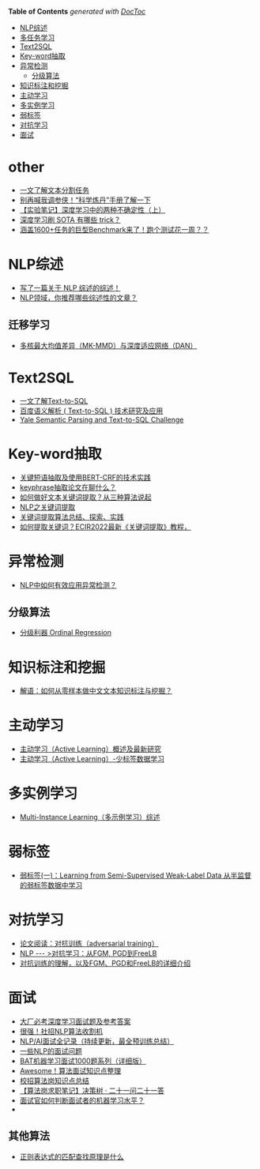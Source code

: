 <!-- START doctoc generated TOC please keep comment here to allow auto update -->
<!-- DON'T EDIT THIS SECTION, INSTEAD RE-RUN doctoc TO UPDATE -->
**Table of Contents**  *generated with [DocToc](https://github.com/thlorenz/doctoc)*

- [NLP综述](#nlp%E7%BB%BC%E8%BF%B0)
- [多任务学习](#%E5%A4%9A%E4%BB%BB%E5%8A%A1%E5%AD%A6%E4%B9%A0)
- [Text2SQL](#text2sql)
- [Key-word抽取](#key-word%E6%8A%BD%E5%8F%96)
- [异常检测](#%E5%BC%82%E5%B8%B8%E6%A3%80%E6%B5%8B)
  - [分级算法](#%E5%88%86%E7%BA%A7%E7%AE%97%E6%B3%95)
- [知识标注和挖掘](#%E7%9F%A5%E8%AF%86%E6%A0%87%E6%B3%A8%E5%92%8C%E6%8C%96%E6%8E%98)
- [主动学习](#%E4%B8%BB%E5%8A%A8%E5%AD%A6%E4%B9%A0)
- [多实例学习](#%E5%A4%9A%E5%AE%9E%E4%BE%8B%E5%AD%A6%E4%B9%A0)
- [弱标签](#%E5%BC%B1%E6%A0%87%E7%AD%BE)
- [对抗学习](#%E5%AF%B9%E6%8A%97%E5%AD%A6%E4%B9%A0)
- [面试](#%E9%9D%A2%E8%AF%95)

<!-- END doctoc generated TOC please keep comment here to allow auto update -->


# other
- [一文了解文本分割任务](https://mp.weixin.qq.com/s/tNWIr-ZL3Ovp7ECbOSLQVA)
- [别再喊我调参侠！“科学炼丹”手册了解一下](https://mp.weixin.qq.com/s?__biz=MzI4MDYzNzg4Mw==&mid=2247509654&idx=4&sn=83cf21a691fcbda2d23da2f90a0cc74a&chksm=ebb79e42dcc017547e0ff74d5b5dadd47093bbe6f4ea88df4eef8f1fa53f3f9e84de8a7381ef&mpshare=1&scene=24&srcid=0914xItIxeUi2WeFKSnHnUiD&sharer_sharetime=1600086256417&sharer_shareid=9d627645afe156ff11b0a8519d982bcd&exportkey=Axr3KraCcLF9CvokUxRUIqo%3D&pass_ticket=FVXzVd6yWxG%2B0cVb1fBXuMn3sRqbaPHr1VXt2A%2BQ1R%2FpI%2Fpfv01eV0arVDwW0wda&wx_header=0#rd)
- [【实验笔记】深度学习中的两种不确定性（上）](https://zhuanlan.zhihu.com/p/56986840)
- [深度学习刷 SOTA 有哪些 trick？](https://mp.weixin.qq.com/s/E5NTSHk73W-cqCbWLtZbLQ)
- [涵盖1600+任务的巨型Benchmark来了！跑个测试花一周？？](https://mp.weixin.qq.com/s/fg9bylclTe0oiPlk3rQkSA)


# NLP综述
- [写了一篇关于 NLP 综述的综述！](https://mp.weixin.qq.com/s/1wFVGErO3kVabnQpoMR3dw)
- [NLP领域，你推荐哪些综述性的文章？](https://www.zhihu.com/question/355125622/answer/1143360427)



## 迁移学习
- [多核最大均值差异（MK-MMD）与深度适应网络（DAN）](https://blog.csdn.net/qq_42983182/article/details/127430650)


# Text2SQL
- [一文了解Text-to-SQL](https://mp.weixin.qq.com/s/ismEI-YpgT_DxCsKKCoudg)
- [百度语义解析 ( Text-to-SQL ) 技术研究及应用](https://mp.weixin.qq.com/s/kTkOKHo-CUhVU9ro57-DMg)
- [Yale Semantic Parsing and Text-to-SQL Challenge](https://yale-lily.github.io/spider)


# Key-word抽取
- [关键短语抽取及使用BERT-CRF的技术实践](https://zhuanlan.zhihu.com/p/148502336)
- [keyphrase抽取论文在聊什么？](https://mp.weixin.qq.com/s/FmH4rIe_kRpiQOsR3K4EMA)
- [如何做好文本关键词提取？从三种算法说起](https://www.jiqizhixin.com/articles/2018-11-14-17)
- [NLP之关键词提取](https://blog.csdn.net/qq_38923076/article/details/81630442)
- [关键词提取算法总结、探索、实践](https://zhuanlan.zhihu.com/p/354871225)
- [如何提取关键词？ECIR2022最新《关键词提取》教程，](https://mp.weixin.qq.com/s/9yOpuyZZc9Z9rgyRGJa4IQ)


# 异常检测

- [NLP中如何有效应用异常检测？](https://mp.weixin.qq.com/s?__biz=MzU5MzcwODE3OQ==&mid=2247485640&idx=1&sn=c80531ec5d23018a4b09fdb9d7bdf03e&chksm=fe0d1d34c97a94225f23cfd13c38dfb78df2e7c4503c2dc3b3e5c61bd40e1f1b61ed2763b3fb&mpshare=1&scene=24&srcid=11034CdQP7mFH07da843qb8o&sharer_sharetime=1635951375525&sharer_shareid=9d627645afe156ff11b0a8519d982bcd&exportkey=A5ArF6B%2F3lWcxfMpk4PqPug%3D&pass_ticket=X1hVh%2FzYha2Fa9G%2FZWK0bpCofPY07lt8BPBNyjf1xUWYljT%2Bk%2F9q5rZ%2F%2B4bWWFme&wx_header=0#rd)


## 分级算法
- [分级利器 Ordinal Regression](https://mp.weixin.qq.com/s/xhy9SE6lS-kfNWxmp2ftlw)


# 知识标注和挖掘
- [解语：如何从零样本做中文文本知识标注与挖掘？](https://zhuanlan.zhihu.com/p/511748431)


# 主动学习
- [主动学习（Active Learning）概述及最新研究](https://mp.weixin.qq.com/s/QJBDyXCfFi7fE0uFxNejfw)
- [主动学习（Active Learning）-少标签数据学习](https://zhuanlan.zhihu.com/p/79764678)


# 多实例学习
- [Multi-Instance Learning（多示例学习）综述](https://zhuanlan.zhihu.com/p/299819082)


# 弱标签
- [弱标签(一)：Learning from Semi-Supervised Weak-Label Data 从半监督的弱标签数据中学习](https://blog.csdn.net/weixin_43436958/article/details/105725825)


# 对抗学习
- [论文阅读：对抗训练（adversarial training）](https://zhuanlan.zhihu.com/p/104040055)
- [NLP --- >对抗学习：从FGM, PGD到FreeLB](https://blog.csdn.net/chencas/article/details/103551852/)
- [对抗训练的理解，以及FGM、PGD和FreeLB的详细介绍](https://blog.csdn.net/weixin_41712499/article/details/110878322)
  

# 面试
- [大厂必考深度学习面试题及参考答案](https://mp.weixin.qq.com/s/ceMHsPgtt1FI4nbIDiSWuw)
- [很强！社招NLP算法收割机](https://mp.weixin.qq.com/s/gTwWw2OVTk1-ZzS6M0qDOw)
- [NLP/AI面试全记录（持续更新，最全预训练总结）](https://zhuanlan.zhihu.com/p/57153934)
- [一些NLP的面试问题](https://blog.csdn.net/weixin_42137700/article/details/104406354)
- [BAT机器学习面试1000题系列（详细版）](https://blog.csdn.net/weixin_40355324/article/details/80426952)
- [Awesome！算法面试知识点整理](https://mp.weixin.qq.com/s?__biz=MzIxMzkwNjM2NQ==&mid=2247491958&idx=2&sn=8b2c6eb5bdc33879e1172e9dfaf9dcbf&chksm=97ad07a4a0da8eb238d31641bdbe66515f41cd9c87a4fcbd113a54a0087a445322c8e30bd4b6&mpshare=1&scene=24&srcid=0527Ky3q8qMbqB6tKKxsiGjC&sharer_sharetime=1622905854803&sharer_shareid=9d627645afe156ff11b0a8519d982bcd&exportkey=A%2B9BUQQev5mKA2i0obevafE%3D&pass_ticket=ahSCjZBnxTVe3IcKWMxBQVeAXXap9Se8HXejNWF3PIlQHiDsRH5Yr1%2FzLdG%2FTkZA&wx_header=0#rd)
- [校招算法岗知识点总结](https://mp.weixin.qq.com/s/lNvu_0PIKyXhKTN_R1lh3g)
- [【算法岗求职笔记】决策树 · 二十一问二十一答](https://mp.weixin.qq.com/s/sJRKMXi3p72YhNKIuAPi5Q)
- [面试官如何判断面试者的机器学习水平？](https://mp.weixin.qq.com/s/lY4U99uGYmbNb9Oh9Sd-lw)
- 


## 其他算法
- [正则表达式的匹配查找原理是什么](https://zhuanlan.zhihu.com/p/397140874)

  